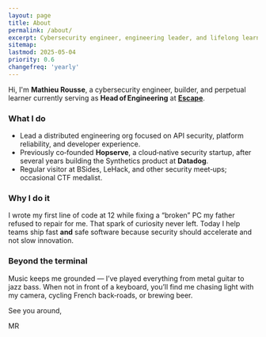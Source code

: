 ```yaml
---
layout: page
title: About
permalink: /about/
excerpt: Cybersecurity engineer, engineering leader, and lifelong learner building safer software.
sitemap:
lastmod: 2025-05-04
priority: 0.6
changefreq: 'yearly'
---
```


Hi, I'm **Mathieu Rousse**, a cybersecurity engineer, builder, and perpetual learner currently serving as **Head of Engineering** at **[Escape](https://escape.tech)**.

### What I do

- Lead a distributed engineering org focused on API security, platform reliability, and developer experience.
- Previously co‑founded **Hopserve**, a cloud‑native security startup, after several years building the Synthetics product at **Datadog**.
- Regular visitor at BSides, LeHack, and other security meet‑ups; occasional CTF medalist.

### Why I do it

I wrote my first line of code at 12 while fixing a “broken” PC my father refused to repair for me. That spark of curiosity never left. Today I help teams ship fast **and** safe software because security should accelerate and not slow innovation.

### Beyond the terminal

Music keeps me grounded — I’ve played everything from metal guitar to jazz bass. When not in front of a keyboard, you’ll find me chasing light with my camera, cycling French back‑roads, or brewing beer.

See you around,

MR
